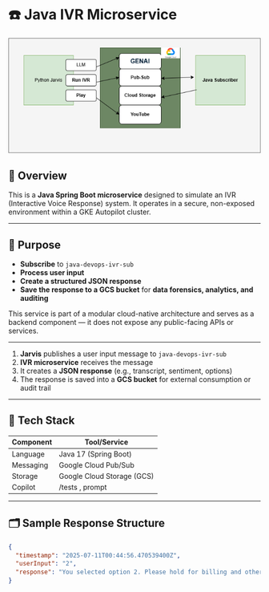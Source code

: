 # ☎️ Java IVR Microservice

![Diagram](./assets/images/jarvis.drawio.png)

## 📌 Overview

This is a **Java Spring Boot microservice** designed to simulate an IVR (Interactive Voice Response) system. It operates in a secure, non-exposed environment within a GKE Autopilot cluster.

---

## 🎯 Purpose

- **Subscribe** to `java-devops-ivr-sub`
- **Process user input**
- **Create a structured JSON response**
- **Save the response to a GCS bucket** for **data forensics, analytics, and auditing**

This service is part of a modular cloud-native architecture and serves as a backend component — it does not expose any public-facing APIs or services.

---

1. **Jarvis** publishes a user input message to `java-devops-ivr-sub`
2. **IVR microservice** receives the message
3. It creates a **JSON response** (e.g., transcript, sentiment, options)
4. The response is saved into a **GCS bucket** for external consumption or audit trail

---

## 📂 Tech Stack

| Component | Tool/Service               |
| --------- | -------------------------- |
| Language  | Java 17 (Spring Boot)      |
| Messaging | Google Cloud Pub/Sub       |
| Storage   | Google Cloud Storage (GCS) |
| Copilot   | /tests , prompt            |

---

## 🗂 Sample Response Structure

```json
{
  "timestamp": "2025-07-11T00:44:56.470539400Z",
  "userInput": "2",
  "response": "You selected option 2. Please hold for billing and other account inquiries."
}
```
